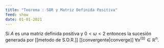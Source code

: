 ```yaml
---
title: "Teorema : SOR y Matriz Definida Positiva"
feed: show
date: 01-01-2021
---
```

Si $A$ es una matriz definida positiva y $0 < \omega < 2$ entonces la sucesión generada por [[metodo de S.O.R.]] [[convergente|converge]] $\forall x^{(0)} \in \mathbb{R}^n$.
